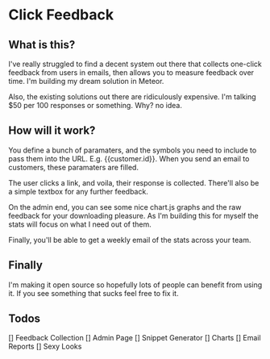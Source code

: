 Click Feedback
=============

What is this?
-------------

I've really struggled to find a decent system out there that collects one-click feedback from users in emails, then allows you to measure feedback over time. I'm building my dream solution in Meteor.

Also, the existing solutions out there are ridiculously expensive. I'm talking $50 per 100 responses or something. Why? no idea.

How will it work?
-----------------

You define a bunch of paramaters, and the symbols you need to include to pass them into the URL. E.g. {{customer.id}}. When you send an email to customers, these paramaters are filled.

The user clicks a link, and voila, their response is collected. There'll also be a simple textbox for any further feedback.

On the admin end, you can see some nice chart.js graphs and the raw feedback for your downloading pleasure. As I'm building this for myself the stats will focus on what I need out of them.

Finally, you'll be able to get a weekly email of the stats across your team.

Finally
-------

I'm making it open source so hopefully lots of people can benefit from using it. If you see something that sucks feel free to fix it.

Todos
-----

[] Feedback Collection
[] Admin Page
[] Snippet Generator
[] Charts 
[] Email Reports
[] Sexy Looks